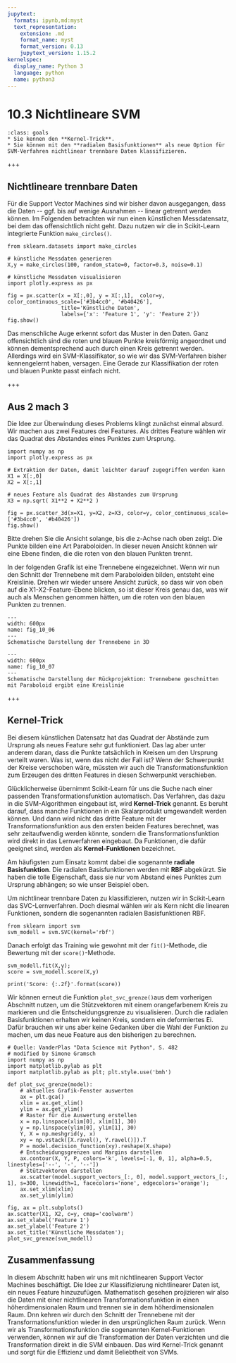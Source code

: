```yaml
---
jupytext:
  formats: ipynb,md:myst
  text_representation:
    extension: .md
    format_name: myst
    format_version: 0.13
    jupytext_version: 1.15.2
kernelspec:
  display_name: Python 3
  language: python
  name: python3
---
```


# 10.3 Nichtlineare SVM

```{admonition} Lernziele
:class: goals
* Sie kennen den **Kernel-Trick**.
* Sie können mit den **radialen Basisfunktionen** als neue Option für SVM-Verfahren nichtlinear trennbare Daten klassifizieren.
```

+++

## Nichtlineare trennbare Daten

Für die Support Vector Machines sind wir bisher davon ausgegangen, dass die
Daten -- ggf. bis auf wenige Ausnahmen -- linear getrennt werden können. Im
Folgenden betrachten wir nun einen künstlichen Messdatensatz, bei dem das
offensichtlich nicht geht. Dazu nutzen wir die in Scikit-Learn integrierte
Funktion `make_circles()`.

```{code-cell} ipython3
from sklearn.datasets import make_circles

# künstliche Messdaten generieren
X,y = make_circles(100, random_state=0, factor=0.3, noise=0.1)

# künstliche Messdaten visualisieren
import plotly.express as px

fig = px.scatter(x = X[:,0], y = X[:,1],  color=y, color_continuous_scale=['#3b4cc0', '#b40426'],
                 title='Künstliche Daten',
                 labels={'x': 'Feature 1', 'y': 'Feature 2'})
fig.show()
```

Das menschliche Auge erkennt sofort das Muster in den Daten. Ganz offensichtlich
sind die roten und blauen Punkte kreisförmig angeordnet und können
dementsprechend auch durch einen Kreis getrennt werden. Allerdings wird ein
SVM-Klassifikator, so wie wir das SVM-Verfahren bisher kennengelernt haben,
versagen. Eine Gerade zur Klassifikation der roten und blauen Punkte passt
einfach nicht.

+++

## Aus 2 mach 3

Die Idee zur Überwindung dieses Problems klingt zunächst einmal absurd. Wir
machen aus zwei Features drei Features. Als drittes Feature wählen wir das
Quadrat des Abstandes eines Punktes zum Ursprung.

```{code-cell} ipython3
import numpy as np
import plotly.express as px

# Extraktion der Daten, damit leichter darauf zugegriffen werden kann
X1 = X[:,0]
X2 = X[:,1]

# neues Feature als Quadrat des Abstandes zum Ursprung
X3 = np.sqrt( X1**2 + X2**2 )

fig = px.scatter_3d(x=X1, y=X2, z=X3, color=y, color_continuous_scale=['#3b4cc0', '#b40426'])
fig.show()
```

Bitte drehen Sie die Ansicht solange, bis die z-Achse nach oben zeigt. Die
Punkte bilden eine Art Paraboloiden. In dieser neuen Ansicht können wir eine
Ebene finden, die die roten von den blauen Punkten trennt.

In der folgenden Grafik ist eine Trennebene eingezeichnet. Wenn wir nun den
Schnitt der Trennebene mit dem Paraboloiden bilden, entsteht eine Kreislinie.
Drehen wir wieder unsere Ansicht zurück, so dass wir von oben auf die
X1-X2-Feature-Ebene blicken, so ist dieser Kreis genau das, was wir auch als
Menschen genommen hätten, um die roten von den blauen Punkten zu trennen.

```{figure} pics/fig10_06_with_plane.png
---
width: 600px
name: fig_10_06
---
Schematische Darstellung der Trennebene in 3D
```

```{figure} pics/fig10_07_with_circle.png
---
width: 600px
name: fig_10_07
---
Schematische Darstellung der Rückprojektion: Trennebene geschnitten mit Paraboloid ergibt eine Kreislinie
```

+++

## Kernel-Trick

Bei diesem künstlichen Datensatz hat das Quadrat der Abstände zum Ursprung als
neues Feature sehr gut funktioniert. Das lag aber unter anderem daran, dass die
Punkte tatsächlich in Kreisen um den Ursprung verteilt waren. Was ist, wenn das
nicht der Fall ist? Wenn der Schwerpunkt der Kreise verschoben wäre, müssten wir
auch die Transformationsfunktion zum Erzeugen des dritten Features in diesen
Schwerpunkt verschieben.

Glücklicherweise übernimmt Scikit-Learn für uns die Suche nach einer passenden
Transformationsfunktion automatisch. Das Verfahren, das dazu in die
SVM-Algorithmen eingebaut ist, wird **Kernel-Trick** genannt. Es beruht darauf,
dass manche Funktionen in ein Skalarprodukt umgewandelt werden können. Und dann
wird nicht das dritte Feature mit der Transformationsfunktion aus den ersten
beiden Features berechnet, was sehr zeitaufwendig werden könnte, sondern die
Transformationsfunktion wird direkt in das Lernverfahren eingebaut. Da
Funktionen, die dafür geeignet sind, werden als **Kernel-Funktionen**
bezeichnet.

Am häufigsten zum Einsatz kommt dabei die sogenannte **radiale Basisfunktion**.
Die radialen Basisfunktionen werden mit **RBF** abgekürzt. Sie haben die tolle
Eigenschaft, dass sie nur vom Abstand eines Punktes zum Ursprung abhängen; so
wie unser Beispiel oben.

Um nichtlinear trennbare Daten zu klassifizieren, nutzen wir in Scikit-Learn das
SVC-Lernverfahren. Doch diesmal wählen wir als Kern nicht die linearen
Funktionen, sondern die sogenannten radialen Basisfunktionen RBF.

```{code-cell} ipython3
from sklearn import svm
svm_modell = svm.SVC(kernel='rbf')
```

Danach erfolgt das Training wie gewohnt mit der `fit()`-Methode, die Bewertung
mit der `score()`-Methode.

```{code-cell} ipython3
svm_modell.fit(X,y);
score = svm_modell.score(X,y)

print('Score: {:.2f}'.format(score))
```

Wir können erneut die Funktion `plot_svc_grenze()`aus dem vorherigen Abschnitt
nutzen, um die Stützvektoren mit einem orangefarbenem Kreis zu markieren und die
Entscheidungsgrenze zu visualisieren. Durch die radialen Basisfunktionen
erhalten wir keinen Kreis, sondern ein deformiertes Ei. Dafür brauchen wir uns
aber keine Gedanken über die Wahl der Funktion zu machen, um das neue Feature
aus den bisherigen zu berechnen.

```{code-cell} ipython3
# Quelle: VanderPlas "Data Science mit Python", S. 482
# modified by Simone Gramsch
import numpy as np
import matplotlib.pylab as plt
import matplotlib.pylab as plt; plt.style.use('bmh')

def plot_svc_grenze(model):
    # aktuelles Grafik-Fenster auswerten
    ax = plt.gca()
    xlim = ax.get_xlim()
    ylim = ax.get_ylim()
    # Raster für die Auswertung erstellen
    x = np.linspace(xlim[0], xlim[1], 30)
    y = np.linspace(ylim[0], ylim[1], 30)
    Y, X = np.meshgrid(y, x)
    xy = np.vstack([X.ravel(), Y.ravel()]).T
    P = model.decision_function(xy).reshape(X.shape)
    # Entscheidungsgrenzen und Margins darstellen
    ax.contour(X, Y, P, colors='k', levels=[-1, 0, 1], alpha=0.5, linestyles=['--', '-', '--'])
    # Stützvektoren darstellen
    ax.scatter(model.support_vectors_[:, 0], model.support_vectors_[:, 1], s=300, linewidth=1, facecolors='none', edgecolors='orange');
    ax.set_xlim(xlim)
    ax.set_ylim(ylim)
```

```{code-cell} ipython3
fig, ax = plt.subplots()
ax.scatter(X1, X2, c=y, cmap='coolwarm')
ax.set_xlabel('Feature 1')
ax.set_ylabel('Feature 2')
ax.set_title('Künstliche Messdaten');
plot_svc_grenze(svm_modell)
```

## Zusammenfassung

In diesem Abschnitt haben wir uns mit nichtlinearen Support Vector Machines
beschäftigt. Die Idee zur Klassifizierung nichtlinearer Daten ist, ein neues
Feature hinzuzufügen. Mathematisch gesehen projizieren wir also die Daten mit
einer nichtlinearen Transformationsfunktion in einen höherdimensionalen Raum und
trennen sie in dem höherdimensionalen Raum. Dnn kehren wir durch den Schnitt der
Trennebene mit der Transformationsfunktion wieder in den ursprünglichen Raum
zurück. Wenn wir als Transformationsfunktion die sogenannten Kernel-Funktionen
verwenden, können wir auf die Transformation der Daten verzichten und die
Transformation direkt in die SVM einbauen. Das wird Kernel-Trick genannt und
sorgt für die Effizienz und damit Beliebtheit von SVMs.
